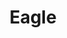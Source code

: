 ---
pid: NS192
title: Eagle
location_transcription: City Hall
zipcode: '19142'
outside_phl: 
neighborhood: Elmwood,Southwest Philadelphia
age: '69'
age_range: 60-69
instagram: 
image_file_name: NS_160.jpg
proposal_transcription: 
topic: Animals,Environment,History,Freedom
topic_summary: 0, 0, 0, 0
type: Image
keywords_other: Eagle
credit: Hector Conoe
image_labels: 
twitter: 
facebook: 
permalink: "/monuments/ns192/"
layout: item-page
---